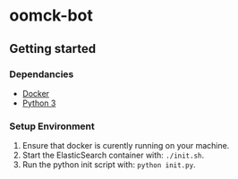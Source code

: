 # oomck-bot

## Getting started

### Dependancies

- [Docker](https://www.docker.com/get-started)
- [Python 3](https://www.python.org/downloads/)

### Setup Environment
1. Ensure that docker is curently running on your machine.
2. Start the ElasticSearch container with: `./init.sh`.
3. Run the python init script with: `python init.py`.

